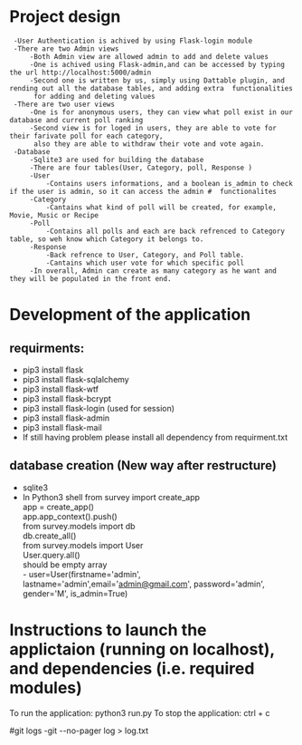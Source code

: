 # Project design
     -User Authentication is achived by using Flask-login module
     -There are two Admin views
         -Both Admin view are allowed admin to add and delete values
         -One is achived using Flask-admin,and can be accessed by typing the url http://localhost:5000/admin
         -Second one is written by us, simply using Dattable plugin, and rending out all the database tables, and adding extra  functionalities
          for adding and deleting values
     -There are two user views
         -One is for anonymous users, they can view what poll exist in our database and current poll ranking 
         -Second view is for loged in users, they are able to vote for their farivate poll for each category,
          also they are able to withdraw their vote and vote again.
     -Database
         -Sqlite3 are used for building the database
         -There are four tables(User, Category, poll, Response )
         -User
             -Contains users informations, and a boolean is_admin to check if the user is admin, so it can access the admin #  functionalites
         -Category
             -Cantains what kind of poll will be created, for example, Movie, Music or Recipe
         -Poll
             -Contains all polls and each are back refrenced to Category table, so weh know which Category it belongs to.
         -Response
             -Back refrence to User, Category, and Poll table.
             -Cantains which user vote for which specific poll
         -In overall, Admin can create as many category as he want and they will be populated in the front end.
      
             
# Development of the application

## requirments:
  - pip3 install flask 
  - pip3 install flask-sqlalchemy
  - pip3 install flask-wtf
  - pip3 install flask-bcrypt
  - pip3 install flask-login (used for session)
  - pip3 install flask-admin
  - pip3 install flask-mail
  - If still having problem please install all dependency from requirment.txt

## database creation (New way after restructure) 
  - sqlite3
  - In Python3 shell 
     from survey import create_app<br>
     app = create_app()<br>
     app.app_context().push()<br>
     from survey.models import db<br>
     db.create_all()<br>
     from survey.models import User<br>
     User.query.all()<br>
     should be empty array<br>
          - user=User(firstname='admin', lastname='admin',email='admin@gmail.com', password='admin', gender='M', is_admin=True)
 
 
 
 
# Instructions to launch the applictaion (running on localhost), and dependencies (i.e. required modules)
To run the application: python3 run.py
To stop the application: ctrl + c


#git logs
    -git --no-pager log > log.txt

